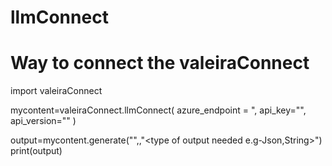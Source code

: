 # llmConnect

# Way to connect the valeiraConnect
import valeiraConnect

mycontent=valeiraConnect.llmConnect(
    azure_endpoint = "<azure-endpoint>, 
    api_key="<api-key>",  
    api_version="<api-version>"
)

output=mycontent.generate("<prompt template in list format>",<model-name>,"<type of output needed e.g-Json,String>")
print(output)

